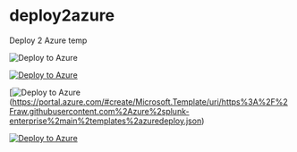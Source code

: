 # deploy2azure
Deploy 2 Azure temp

![Deploy to Azure](https://aka.ms/deploytoazurebutton)


[![Deploy to Azure](https://aka.ms/deploytoazurebutton)](https://portal.azure.com/#create/Microsoft.Template/uri/https%3A%2F%2Fraw.githubusercontent.com%2NyckosLeduc%2deploy2azure%2main%2deploy.json)

[![Deploy to Azure](https://aka.ms/deploytoazurebutton)(https://portal.azure.com/#create/Microsoft.Template/uri/https%3A%2F%2Fraw.githubusercontent.com%2Azure%2splunk-enterprise%2main%2templates%2azuredeploy.json)



[![Deploy to Azure](https://aka.ms/deploytoazurebutton)](https://portal.azure.com/#create/Microsoft.Template/uri/https%3A%2F%2Fraw.githubusercontent.com%2Azure%2splunk-enterprise%2main%2templates%2azuredeploy.json)

